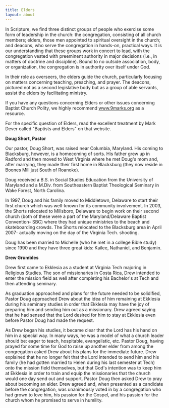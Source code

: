 ```yaml
---
title: Elders
layout: about
---
```


In Scripture, we find three distinct groups of people who exercise some form of leadership in the church: the congregation, consisting of all church members; elders, those men appointed to spiritual oversight in the church; and deacons, who serve the congregation in hands-on, practical ways. It is our understanding that these groups work in concert to lead, with the congregation vested with preeminent authority in major decisions (i.e., in matters of doctrine and discipline). Bound to no outside association, body, or organization, the congregation is in authority over itself under God.

In their role as overseers, the elders guide the church, particularly focusing on matters concerning teaching, preaching, and prayer. The deacons, pictured not as a second legislative body but as a group of able servants, assist the elders by facilitating ministry.

If you have any questions concerning Elders or other issues concerning Baptist Church Polity, we highly recommend www.9marks.org as a resource.

For the specific question of Elders, read the excellent treatment by Mark Dever called "Baptists and Elders" on that website.

**Doug Short, Pastor**

Our pastor, Doug Short, was raised near Columbia, Maryland.  His coming to Blacksburg, however, is a homecoming of sorts.  His father grew up in Radford and then moved to West Virginia where he met Doug's mom and, after marrying, they made their first home in Blacksburg (they now reside in Boones Mill just South of Roanoke).

Doug received a B.S. in Social Studies Education from the University of Maryland and a M.Div. from Southeastern Baptist Theological Seminary in Wake Forest, North Carolina.

In 1997, Doug and his family moved to Middletown, Delaware to start their first church which was well-known for its community involvement.  In 2003, the Shorts relocated to Millsboro, Delaware to begin work on their second church (both of these were a part of the Maryland/Delaware Baptist Convention- SBC) where they had unique ministries to the beach and skateboarding crowds.  The Shorts relocated to the Blacksburg area in April 2007- actually moving on the day of the Virginia Tech. shooting.

Doug has been married to Michelle (who he met in a college Bible study) since 1990 and they have three great kids:  Kailee, Nathaniel, and Benjamin.


**Drew Grumbles**

Drew first came to Ekklesia as a student at Virginia Tech majoring in Religious Studies.  The son of missionaries in Costa Rica, Drew intended to enter the mission field as well after completing his Bachelor's at Tech and then attending seminary.

As graduation approached and plans for the future needed to be solidified, Pastor Doug approached Drew about the idea of him remaining at Ekklesia during his seminary studies in order that Ekklesia may have the joy of preparing him and sending him out as a missionary.  Drew agreed saying that he had sensed that the Lord desired for him to stay at Ekklesia even before Pastor Doug had made the request.

As Drew began his studies, it became clear that the Lord has his hand on him in a special way.  In many ways, he was a model of what a church leader should be:  eager to teach, hospitable, evangelistic, etc.  Pastor Doug, having prayed for some time for God to raise up another elder from among the congregation asked Drew about his plans for the immediate future.  Drew explained that he no longer felt that the Lord intended to send him and his family (he had gotten married to Helen during his last semester at Tech) onto the mission field themselves, but that God's intention was to keep him at Ekklesia in order to train and equip the missionaries that the church would one day send out and support.  Pastor Doug then asked Drew to pray about becoming an elder.  Drew agreed and, when presented as a candidate before the congregation, was unanimously voted in by a congregation who had grown to love him, his passion for the Gospel, and his passion for the church whom he promised to serve in humility.

